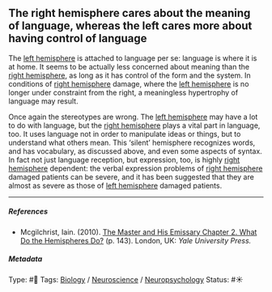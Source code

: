 ## The right hemisphere cares about the meaning of language, whereas the left cares more about having control of language

The [left hemisphere](Left%20hemisphere.md) is attached to language per se: language is where it is at home. It seems to be actually less concerned about meaning than the [right hemisphere](Right%20hemisphere.md), as long as it has control of the form and the system. In conditions of [right hemisphere](Right%20hemisphere.md) damage, where the [left hemisphere](Left%20hemisphere.md) is no longer under constraint from the right, a meaningless hypertrophy of language may result.

Once again the stereotypes are wrong. The [left hemisphere](Left%20hemisphere.md) may have a lot to do with language, but the [right hemisphere](Right%20hemisphere.md) plays a vital part in language, too. It uses language not in order to manipulate ideas or things, but to understand what others mean. This ‘silent’ hemisphere recognizes words, and has vocabulary, as discussed above, and even some aspects of syntax. In fact not just language reception, but expression, too, is highly [right hemisphere](Right%20hemisphere.md) dependent: the verbal expression problems of [right hemisphere](Right%20hemisphere.md) damaged patients can be severe, and it has been suggested that they are almost as severe as those of [left hemisphere](Left%20hemisphere.md) damaged patients.

---

##### References

* Mcgilchrist, Iain. (2010). [The Master and His Emissary Chapter 2. What Do the Hemispheres Do?](The%20Master%20and%20His%20Emissary%20Chapter%202.%20What%20Do%20the%20Hemispheres%20Do%3F.md) (p. 143). London, UK: *Yale University Press.*

##### Metadata

Type: #🔴 
Tags: [Biology]() / [Neuroscience](Neuroscience.md) / [Neuropsychology](Neuropsychology.md)
Status: #☀️ 
